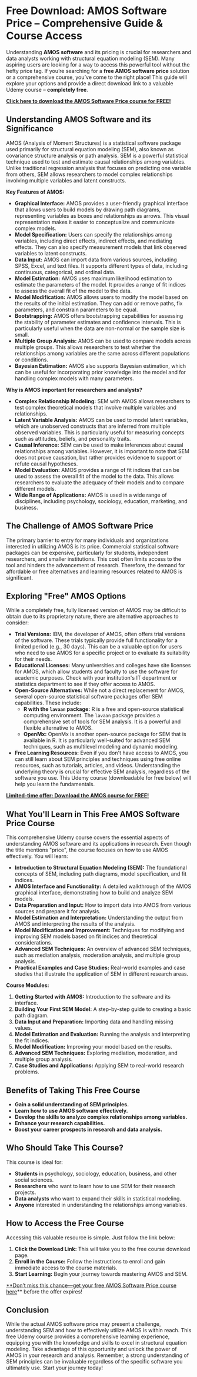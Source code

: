 # Free Download: AMOS Software Price – Comprehensive Guide & Course Access

Understanding **AMOS software** and its pricing is crucial for researchers and data analysts working with structural equation modeling (SEM). Many aspiring users are looking for a way to access this powerful tool without the hefty price tag. If you’re searching for a **free AMOS software price** solution or a comprehensive course, you’ve come to the right place! This guide will explore your options and provide a direct download link to a valuable Udemy course – **completely free**.

[**Click here to download the AMOS Software Price course for FREE!**](https://udemywork.com/amos-software-price)

## Understanding AMOS Software and its Significance

AMOS (Analysis of Moment Structures) is a statistical software package used primarily for structural equation modeling (SEM), also known as covariance structure analysis or path analysis. SEM is a powerful statistical technique used to test and estimate causal relationships among variables. Unlike traditional regression analysis that focuses on predicting one variable from others, SEM allows researchers to model complex relationships involving multiple variables and latent constructs.

**Key Features of AMOS:**

*   **Graphical Interface:** AMOS provides a user-friendly graphical interface that allows users to build models by drawing path diagrams, representing variables as boxes and relationships as arrows. This visual representation makes it easier to conceptualize and communicate complex models.
*   **Model Specification:** Users can specify the relationships among variables, including direct effects, indirect effects, and mediating effects. They can also specify measurement models that link observed variables to latent constructs.
*   **Data Input:** AMOS can import data from various sources, including SPSS, Excel, and text files. It supports different types of data, including continuous, categorical, and ordinal data.
*   **Model Estimation:** AMOS uses maximum likelihood estimation to estimate the parameters of the model. It provides a range of fit indices to assess the overall fit of the model to the data.
*   **Model Modification:** AMOS allows users to modify the model based on the results of the initial estimation. They can add or remove paths, fix parameters, and constrain parameters to be equal.
*   **Bootstrapping:** AMOS offers bootstrapping capabilities for assessing the stability of parameter estimates and confidence intervals. This is particularly useful when the data are non-normal or the sample size is small.
*   **Multiple Group Analysis:** AMOS can be used to compare models across multiple groups. This allows researchers to test whether the relationships among variables are the same across different populations or conditions.
*   **Bayesian Estimation:** AMOS also supports Bayesian estimation, which can be useful for incorporating prior knowledge into the model and for handling complex models with many parameters.

**Why is AMOS important for researchers and analysts?**

*   **Complex Relationship Modeling:** SEM with AMOS allows researchers to test complex theoretical models that involve multiple variables and relationships.
*   **Latent Variable Analysis:** AMOS can be used to model latent variables, which are unobserved constructs that are inferred from multiple observed variables. This is particularly useful for measuring concepts such as attitudes, beliefs, and personality traits.
*   **Causal Inference:** SEM can be used to make inferences about causal relationships among variables. However, it is important to note that SEM does not prove causation, but rather provides evidence to support or refute causal hypotheses.
*   **Model Evaluation:** AMOS provides a range of fit indices that can be used to assess the overall fit of the model to the data. This allows researchers to evaluate the adequacy of their models and to compare different models.
*   **Wide Range of Applications:** AMOS is used in a wide range of disciplines, including psychology, sociology, education, marketing, and business.

## The Challenge of AMOS Software Price

The primary barrier to entry for many individuals and organizations interested in utilizing AMOS is its price. Commercial statistical software packages can be expensive, particularly for students, independent researchers, and smaller institutions. This cost often limits access to the tool and hinders the advancement of research. Therefore, the demand for affordable or free alternatives and learning resources related to AMOS is significant.

## Exploring "Free" AMOS Options

While a completely free, fully licensed version of AMOS may be difficult to obtain due to its proprietary nature, there are alternative approaches to consider:

*   **Trial Versions:** IBM, the developer of AMOS, often offers trial versions of the software. These trials typically provide full functionality for a limited period (e.g., 30 days). This can be a valuable option for users who need to use AMOS for a specific project or to evaluate its suitability for their needs.
*   **Educational Licenses:** Many universities and colleges have site licenses for AMOS, which allow students and faculty to use the software for academic purposes. Check with your institution's IT department or statistics department to see if they offer access to AMOS.
*   **Open-Source Alternatives:** While not a direct replacement for AMOS, several open-source statistical software packages offer SEM capabilities. These include:
    *   **R with the `lavaan` package:** R is a free and open-source statistical computing environment. The `lavaan` package provides a comprehensive set of tools for SEM analysis. It is a powerful and flexible alternative to AMOS.
    *   **OpenMx:** OpenMx is another open-source package for SEM that is available in R. It is particularly well-suited for advanced SEM techniques, such as multilevel modeling and dynamic modeling.
*   **Free Learning Resources:** Even if you don't have access to AMOS, you can still learn about SEM principles and techniques using free online resources, such as tutorials, articles, and videos. Understanding the underlying theory is crucial for effective SEM analysis, regardless of the software you use. This Udemy course (downloadable for free below) will help you learn the fundamentals.

[**Limited-time offer: Download the AMOS course for FREE!**](https://udemywork.com/amos-software-price)

## What You'll Learn in This Free AMOS Software Price Course

This comprehensive Udemy course covers the essential aspects of understanding AMOS software and its applications in research. Even though the title mentions "price", the course focuses on how to use AMOS effectively. You will learn:

*   **Introduction to Structural Equation Modeling (SEM):** The foundational concepts of SEM, including path diagrams, model specification, and fit indices.
*   **AMOS Interface and Functionality:** A detailed walkthrough of the AMOS graphical interface, demonstrating how to build and analyze SEM models.
*   **Data Preparation and Input:** How to import data into AMOS from various sources and prepare it for analysis.
*   **Model Estimation and Interpretation:** Understanding the output from AMOS and interpreting the results of the analysis.
*   **Model Modification and Improvement:** Techniques for modifying and improving SEM models based on fit indices and theoretical considerations.
*   **Advanced SEM Techniques:** An overview of advanced SEM techniques, such as mediation analysis, moderation analysis, and multiple group analysis.
*   **Practical Examples and Case Studies:** Real-world examples and case studies that illustrate the application of SEM in different research areas.

**Course Modules:**

1.  **Getting Started with AMOS:** Introduction to the software and its interface.
2.  **Building Your First SEM Model:** A step-by-step guide to creating a basic path diagram.
3.  **Data Input and Preparation:** Importing data and handling missing values.
4.  **Model Estimation and Evaluation:** Running the analysis and interpreting the fit indices.
5.  **Model Modification:** Improving your model based on the results.
6.  **Advanced SEM Techniques:** Exploring mediation, moderation, and multiple group analysis.
7.  **Case Studies and Applications:** Applying SEM to real-world research problems.

## Benefits of Taking This Free Course

*   **Gain a solid understanding of SEM principles.**
*   **Learn how to use AMOS software effectively.**
*   **Develop the skills to analyze complex relationships among variables.**
*   **Enhance your research capabilities.**
*   **Boost your career prospects in research and data analysis.**

## Who Should Take This Course?

This course is ideal for:

*   **Students** in psychology, sociology, education, business, and other social sciences.
*   **Researchers** who want to learn how to use SEM for their research projects.
*   **Data analysts** who want to expand their skills in statistical modeling.
*   **Anyone** interested in understanding the relationships among variables.

## How to Access the Free Course

Accessing this valuable resource is simple. Just follow the link below:

1.  **Click the Download Link:** This will take you to the free course download page.
2.  **Enroll in the Course:** Follow the instructions to enroll and gain immediate access to the course materials.
3.  **Start Learning:** Begin your journey towards mastering AMOS and SEM.

[**Don’t miss this chance—get your free AMOS Software Price course here](https://udemywork.com/amos-software-price)** before the offer expires!

## Conclusion

While the actual AMOS software price may present a challenge, understanding SEM and how to effectively utilize AMOS is within reach. This free Udemy course provides a comprehensive learning experience, equipping you with the knowledge and skills to excel in structural equation modeling. Take advantage of this opportunity and unlock the power of AMOS in your research and analysis. Remember, a strong understanding of SEM principles can be invaluable regardless of the specific software you ultimately use. Start your journey today!
